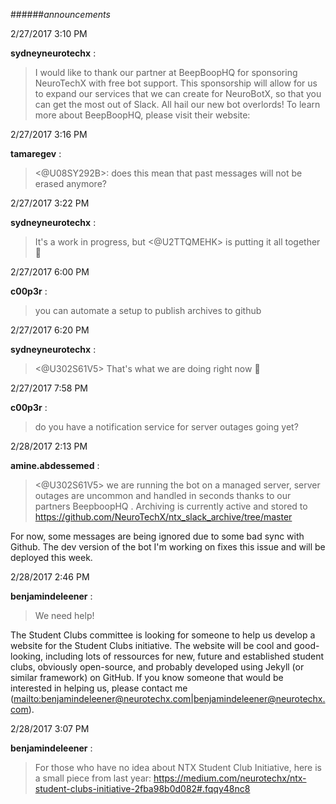 ######_announcements_

2/27/2017 3:10 PM

 **sydneyneurotechx** :

 ><!channel>  I would like to thank our partner at BeepBoopHQ for sponsoring NeuroTechX with free bot support. This sponsorship will allow for us to expand our services that we can create for NeuroBotX, so that you can get the most out of Slack. All hail our new bot overlords! To learn more about BeepBoopHQ, please visit their website: <https://beepboophq.com/>

2/27/2017 3:16 PM

 **tamaregev** :

 ><@U08SY292B>: does this mean that past messages will not be erased anymore?

2/27/2017 3:22 PM

 **sydneyneurotechx** :

 >It's a work in progress, but <@U2TTQMEHK>  is putting it all together :slightly_smiling_face:

2/27/2017 6:00 PM

 **c00p3r** :

 >you can automate a setup to publish archives to github

2/27/2017 6:20 PM

 **sydneyneurotechx** :

 ><@U302S61V5>  That's what we are doing right now :slightly_smiling_face:

2/27/2017 7:58 PM

 **c00p3r** :

 >do you have a notification service for server outages going yet?

2/28/2017 2:13 PM

 **amine.abdessemed** :

 ><@U302S61V5> we are running the bot on a managed server, server outages are uncommon and handled in seconds thanks to our partners BeepboopHQ . Archiving is currently active and stored to <https://github.com/NeuroTechX/ntx_slack_archive/tree/master> 

> 
For now, some messages are being ignored due to some bad sync with Github. The dev version of the bot I'm working on fixes this issue and will be deployed this week.

2/28/2017 2:46 PM

 **benjamindeleener** :

 ><!channel> We need help!

> 
The Student Clubs committee is looking for someone to help us develop a website for the Student Clubs initiative. The website will be cool and good-looking, including lots of ressources for new, future and established student clubs, obviously open-source, and probably developed using Jekyll (or similar framework) on GitHub. If you know someone that would be interested in helping us, please contact me (<mailto:benjamindeleener@neurotechx.com|benjamindeleener@neurotechx.com>).

2/28/2017 3:07 PM

 **benjamindeleener** :

 >For those who have no idea about NTX Student Club Initiative, here is a small piece from last year: <https://medium.com/neurotechx/ntx-student-clubs-initiative-2fba98b0d082#.fqqy48nc8>

